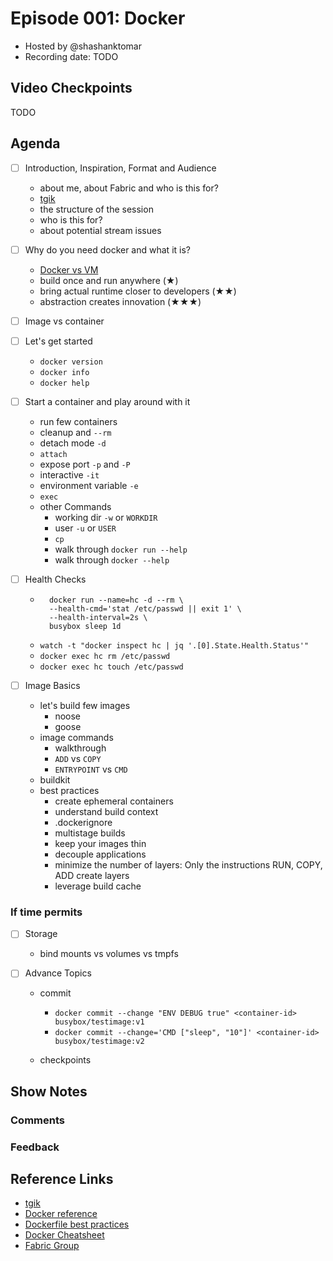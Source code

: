 # Episode 001: Docker

- Hosted by @shashanktomar
- Recording date: TODO

## Video Checkpoints

TODO

## Agenda

- [ ] Introduction, Inspiration, Format and Audience
  - about me, about Fabric and who is this for?
  - [tgik](tgik.io)
  - the structure of the session
  - who is this for?
  - about potential stream issues
- [ ] Why do you need docker and what it is?

  - [Docker vs VM](./images/containers-vs-lxc-vs-vm.jpg)
  - build once and run anywhere (★)
  - bring actual runtime closer to developers (★★)
  - abstraction creates innovation (★★★)

- [ ] Image vs container
- [ ] Let's get started
  - `docker version`
  - `docker info`
  - `docker help`
- [ ] Start a container and play around with it
  - run few containers
  - cleanup and `--rm`
  - detach mode `-d`
  - `attach`
  - expose port `-p` and `-P`
  - interactive `-it`
  - environment variable `-e`
  - `exec`
  - other Commands
    - working dir `-w` or `WORKDIR`
    - user `-u` or `USER`
    - `cp`
    - walk through `docker run --help`
    - walk through `docker --help`
- [ ] Health Checks
  - ```
      docker run --name=hc -d --rm \
      --health-cmd='stat /etc/passwd || exit 1' \
      --health-interval=2s \
      busybox sleep 1d
    ```
  - `watch -t "docker inspect hc | jq '.[0].State.Health.Status'"`
  - `docker exec hc rm /etc/passwd`
  - `docker exec hc touch /etc/passwd`
- [ ] Image Basics

  - let's build few images
    - noose
    - goose
  - image commands
    - walkthrough
    - `ADD` vs `COPY`
    - `ENTRYPOINT` vs `CMD`
  - buildkit
  - best practices
    - create ephemeral containers
    - understand build context
    - .dockerignore
    - multistage builds
    - keep your images thin
    - decouple applications
    - minimize the number of layers: Only the instructions RUN, COPY, ADD create layers
    - leverage build cache

### If time permits

- [ ] Storage
  - bind mounts vs volumes vs tmpfs
- [ ] Advance Topics

  - commit

    - `docker commit --change "ENV DEBUG true" <container-id> busybox/testimage:v1`
    - `docker commit --change='CMD ["sleep", "10"]' <container-id> busybox/testimage:v2`

  - checkpoints

## Show Notes

### Comments

### Feedback

## Reference Links

- [tgik](tgik.io)
- [Docker reference](https://docs.docker.com/reference/)
- [Dockerfile best practices](https://docs.docker.com/develop/develop-images/dockerfile_best-practices/)
- [Docker Cheatsheet](./docker-cheatsheet.md)
- [Fabric Group](https://fabricgroup.com.au/)
